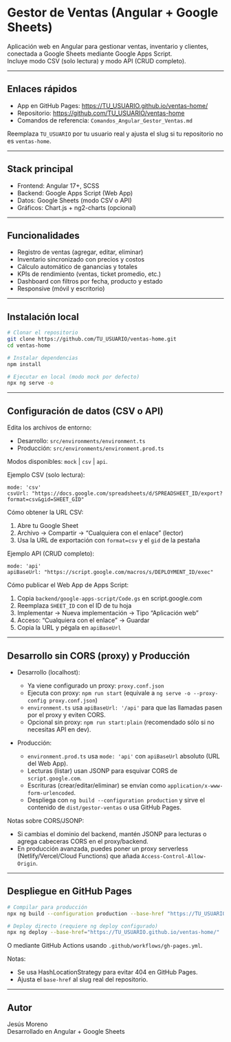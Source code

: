 # Gestor de Ventas (Angular + Google Sheets)

Aplicación web en Angular para gestionar ventas, inventario y clientes, conectada a Google Sheets mediante Google Apps Script.  
Incluye modo CSV (solo lectura) y modo API (CRUD completo).

---

## Enlaces rápidos
- App en GitHub Pages: https://TU_USUARIO.github.io/ventas-home/
- Repositorio: https://github.com/TU_USUARIO/ventas-home
- Comandos de referencia: `Comandos_Angular_Gestor_Ventas.md`

Reemplaza `TU_USUARIO` por tu usuario real y ajusta el slug si tu repositorio no es `ventas-home`.

---

## Stack principal
- Frontend: Angular 17+, SCSS
- Backend: Google Apps Script (Web App)
- Datos: Google Sheets (modo CSV o API)
- Gráficos: Chart.js + ng2-charts (opcional)

---

## Funcionalidades
- Registro de ventas (agregar, editar, eliminar)
- Inventario sincronizado con precios y costos
- Cálculo automático de ganancias y totales
- KPIs de rendimiento (ventas, ticket promedio, etc.)
- Dashboard con filtros por fecha, producto y estado
- Responsive (móvil y escritorio)

---

## Instalación local
```bash
# Clonar el repositorio
git clone https://github.com/TU_USUARIO/ventas-home.git
cd ventas-home

# Instalar dependencias
npm install

# Ejecutar en local (modo mock por defecto)
npx ng serve -o
```

---

## Configuración de datos (CSV o API)

Edita los archivos de entorno:
- Desarrollo: `src/environments/environment.ts`
- Producción: `src/environments/environment.prod.ts`

Modos disponibles: `mock` | `csv` | `api`.

Ejemplo CSV (solo lectura):
```
mode: 'csv'
csvUrl: "https://docs.google.com/spreadsheets/d/SPREADSHEET_ID/export?format=csv&gid=SHEET_GID"
```

Cómo obtener la URL CSV:
1) Abre tu Google Sheet  
2) Archivo → Compartir → “Cualquiera con el enlace” (lector)  
3) Usa la URL de exportación con `format=csv` y el `gid` de la pestaña

Ejemplo API (CRUD completo):
```
mode: 'api'
apiBaseUrl: "https://script.google.com/macros/s/DEPLOYMENT_ID/exec"
```

Cómo publicar el Web App de Apps Script:
1) Copia `backend/google-apps-script/Code.gs` en script.google.com  
2) Reemplaza `SHEET_ID` con el ID de tu hoja  
3) Implementar → Nueva implementación → Tipo “Aplicación web”  
4) Acceso: “Cualquiera con el enlace” → Guardar  
5) Copia la URL y pégala en `apiBaseUrl`

---

## Desarrollo sin CORS (proxy) y Producción

- Desarrollo (localhost):
  - Ya viene configurado un proxy: `proxy.conf.json`
  - Ejecuta con proxy: `npm run start` (equivale a `ng serve -o --proxy-config proxy.conf.json`)
  - `environment.ts` usa `apiBaseUrl: '/api'` para que las llamadas pasen por el proxy y eviten CORS.
  - Opcional sin proxy: `npm run start:plain` (recomendado sólo si no necesitas API en dev).

- Producción:
  - `environment.prod.ts` usa `mode: 'api'` con `apiBaseUrl` absoluto (URL del Web App).
  - Lecturas (listar) usan JSONP para esquivar CORS de `script.google.com`.
  - Escrituras (crear/editar/eliminar) se envían como `application/x-www-form-urlencoded`.
  - Despliega con `ng build --configuration production` y sirve el contenido de `dist/gestor-ventas` o usa GitHub Pages.

Notas sobre CORS/JSONP:
- Si cambias el dominio del backend, mantén JSONP para lecturas o agrega cabeceras CORS en el proxy/backend.
- En producción avanzada, puedes poner un proxy serverless (Netlify/Vercel/Cloud Functions) que añada `Access-Control-Allow-Origin`.

---

## Despliegue en GitHub Pages
```bash
# Compilar para producción
npx ng build --configuration production --base-href "https://TU_USUARIO.github.io/ventas-home/"

# Deploy directo (requiere ng deploy configurado)
npx ng deploy --base-href="https://TU_USUARIO.github.io/ventas-home/"
```

O mediante GitHub Actions usando `.github/workflows/gh-pages.yml`.

Notas:
- Se usa HashLocationStrategy para evitar 404 en GitHub Pages.
- Ajusta el `base-href` al slug real del repositorio.

---

## Autor
Jesús Moreno  
Desarrollado en Angular + Google Sheets
